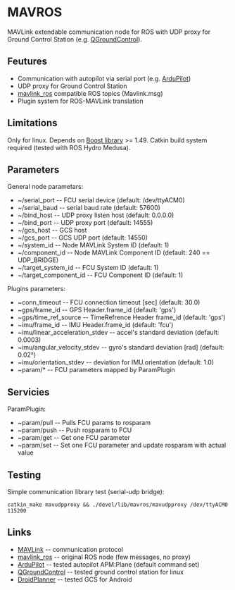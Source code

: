 MAVROS
======

MAVLink extendable communication node for ROS
with UDP proxy for Ground Control Station (e.g. [QGroundControl][1]).


Feutures
--------

  * Communication with autopilot via serial port (e.g. [ArduPilot][2])
  * UDP proxy for Ground Control Station
  * [mavlink\_ros][3] compatible ROS topics (Mavlink.msg)
  * Plugin system for ROS-MAVLink translation


Limitations
-----------

Only for linux. Depends on [Boost library][4] >= 1.49.
Catkin build system required (tested with ROS Hydro Medusa).


Parameters
----------

General node parametars:

  * ~/serial\_port -- FCU serial device (default: /dev/ttyACM0)
  * ~/serial\_baud -- serial baud rate (default: 57600)
  * ~/bind\_host -- UDP proxy listen host (default: 0.0.0.0)
  * ~/bind\_port -- UDP proxy port (default: 14555)
  * ~/gcs\_host -- GCS host
  * ~/gcs\_port -- GCS UDP port (default: 14550)
  * ~/system\_id -- Node MAVLink System ID (default: 1)
  * ~/component\_id -- Node MAVLink Component ID (default: 240 == UDP\_BRIDGE)
  * ~/target\_system\_id -- FCU System ID (default: 1)
  * ~/target\_component\_id -- FCU Component ID (default: 1)

Plugins parameters:

  * ~conn\_timeout -- FCU connection timeout \[sec\] (default: 30.0)
  * ~gps/frame\_id -- GPS Header.frame\_id (default: 'gps')
  * ~gps/time\_ref\_source -- TimeRefrence Header frame\_id (default: 'gps')
  * ~imu/frame\_id -- IMU Header.frame\_id (default: 'fcu')
  * ~imu/linear\_acceleration\_stdev -- accel's standard deviation (default: 0.0003)
  * ~imu/angular\_velocity\_stdev -- gyro's standard deviation \[rad\] (default: 0.02°)
  * ~imu/orientation\_stdev -- deviation for IMU.orientation (default: 1.0)
  * ~param/\* -- FCU parameters mapped by ParamPlugin


Servicies
---------

ParamPlugin:

  * ~param/pull -- Pulls FCU params to rosparam
  * ~param/push -- Push rosparam to FCU
  * ~param/get -- Get one FCU parameter
  * ~param/set -- Set one FCU parameter and update rosparam with actual value


Testing
-------

Simple communication library test (serial-udp bridge):

    catkin_make mavudpproxy && ./devel/lib/mavros/mavudpproxy /dev/ttyACM0 115200


Links
-----

  * [MAVLink][5] -- communication protocol
  * [mavlink\_ros][3] -- original ROS node (few messages, no proxy)
  * [ArduPilot][2] -- tested autopilot APM:Plane (default command set)
  * [QGroundControl][1] -- tested ground control station for linux
  * [DroidPlanner][6] -- tested GCS for Android


[1]: http://qgroundcontrol.org/
[2]: http://ardupilot.com/
[3]: https://github.com/mavlink/mavlink_ros
[4]: http://www.boost.org/
[5]: http://mavlink.org/mavlink/start
[6]: https://github.com/arthurbenemann/droidplanner/
